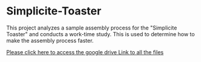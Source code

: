 # Simplicite-Toaster
This project analyzes a sample assembly process for the "Simplicite Toaster" and conducts a work-time study. This is used to determine how to make the assembly process faster.


[Please click here to access the google drive Link to all the files](https://drive.google.com/drive/folders/1PzN-yzir_RpWn534pAtefod0mOPbEych?usp=sharing)
